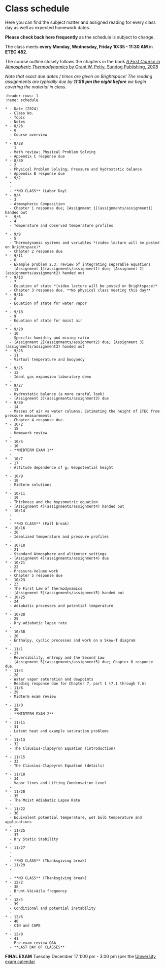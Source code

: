 # Class schedule

Here you can find the subject matter and assigned reading for every class day as well as expected homework dates.

**Please check back here frequently** as the schedule is subject to change.

The class meets **every Monday, Wednesday, Friday 10:35 - 11:30 AM** in **ETEC 482**.

The course outline closely follows the chapters in the book [_A First Course in Atmospheric Thermodynamics_ by Grant W. Petty, Sundog Publishing, 2008](https://sundogpublishingstore.myshopify.com/products/a-first-course-in-atmospheric-thermodynamics-g-w-petty)

*Note that exact due dates / times are given on Brightspace! The reading assignments are typically due by **11:59 pm the night before** we begin covering the material in class.*

```{list-table} Class schedule
:header-rows: 1
:name: schedule

* - Date (2024)
  - Class No.
  - Topic
  - Notes
* - 8/26
  - 0
  - Course overview
  -
* - 8/28
  - 1
  - Math review; Physical Problem Solving
  - Appendix C response due
* - 8/30
  - 2
  - Physical Problem Solving; Pressure and hydrostatic balance
  - Appendix B response due
* - 9/2
  - 
  - 
  - **NO CLASS** (Labor Day)
* - 9/4
  - 3
  - Atmospheric Composition
  - Chapter 1 response due; [Assignment 1](assignments/assignment1) handed out
* - 9/6
  - 4
  - Temperature and observed temperature profiles
  - 
* - 9/9
  - 5
  - Thermodynamic systems and variables *(video lecture will be posted on Brightspace)*
  - Chapter 2 response due
* - 9/11
  - 6
  - Example problem 2.3, review of integrating separable equations
  - [Assignment 1](assignments/assignment1) due; [Assignment 2](assignments/assignment2) handed out
* - 9/13
  - 7
  - Equation of state *(video lecture will be posted on Brightspace)*
  - Chapter 3 response due. **No physical class meeting this day**
* - 9/16
  - 8
  - Equation of state for water vapor
  - 
* - 9/18
  - 9
  - Equation of state for moist air 
  -
* - 9/20
  - 10
  - Specific humidity and mixing ratio
  - [Assignment 2](assignments/assignment2) due; [Assignment 3](assignments/assignment3) handed out
* - 9/23
  - 11
  - Virtual temperature and buoyancy
  - 
* - 9/25
  - 12
  - Ideal gas expansion laboratory demo
  - 
* - 9/27
  - 13
  - Hydrostatic balance (a more careful look)
  - [Assignment 3](assignments/assignment3) due
* - 9/30
  - 14
  - Masses of air vs water columns; Estimating the height of ETEC from pressure measurements
  - Chapter 4 response due.
* - 10/2
  - 15
  - Homework review
  -
* - 10/4
  - 16
  - **MIDTERM EXAM 1**
  -
* - 10/7
  - 17
  - Altitude dependence of g; Geopotential height
  -
* - 10/9
  - 18
  - Midterm solutions
  -
* - 10/11
  - 19
  - Thickness and the hypsometric equation
  - [Assignment 4](assignments/assignment4) handed out
* - 10/14
  - 
  - 
  - **NO CLASS** (Fall break)
* - 10/16
  - 20
  - Idealized temperature and pressure profiles
  -
* - 10/18
  - 21
  - Standard Atmosphere and altimeter settings
  - [Assignment 4](assignments/assignment4) due
* - 10/21
  - 22
  - Pressure-Volume work
  - Chapter 5 response due
* - 10/23
  - 23
  - The First Law of thermodynamics
  - [Assignment 5](assignments/assignment5) handed out
* - 10/25
  - 24
  - Adiabatic processes and potential temperature
  - 
* - 10/28
  - 25
  - Dry adiabatic lapse rate
  -
* - 10/30
  - 26
  - Enthalpy, cyclic processes and work on a Skew-T diagram
  - 
* - 11/1
  - 27
  - Reversibility, entropy and the Second Law
  - [Assignment 5](assignments/assignment5) due; Chapter 6 response due.
* - 11/4
  - 28
  - Water vapor saturation and dewpoints
  - Reading response due for Chapter 7, part 1 (7.1 through 7.6)
* - 11/6
  - 29
  - Midterm exam review
  -
* - 11/8
  - 30
  - **MIDTERM EXAM 2**
  -
* - 11/11
  - 31
  - Latent heat and example saturation problems
  -
* - 11/13
  - 32
  - The Clausius-Clapeyron Equation (introduction)
  - 
* - 11/15
  - 33
  - The Clausius-Clapeyron Equation (details)
  -
* - 11/18
  - 34
  - Vapor lines and Lifting Condensation Level
  -
* - 11/20
  - 35
  - The Moist Adiabatic Lapse Rate 
  - 
* - 11/22
  - 36
  - Equivalent potential temperature, wet bulb temperature and applications
  - 
* - 11/25
  - 37
  - Dry Static Stability
  -
* - 11/27
  - 
  - 
  - **NO CLASS** (Thanksgiving break)
* - 11/29
  - 
  - 
  - **NO CLASS** (Thanksgiving break)
* - 12/2
  - 38
  - Brunt-Väisäila frequency
  - 
* - 12/4
  - 39
  - Conditional and potential instability
  -
* - 12/6
  - 40
  - CIN and CAPE
  -
* - 12/9
  - 41
  - Pre-exam review Q&A
  - **LAST DAY OF CLASSES**
```

**FINAL EXAM** Tuesday December 17 1:00 pm - 3:00 pm (per the [University exam calendar](https://livealbany.sharepoint.com/sites/web_registrar/Shared%20Documents/Forms/AllItems.aspx?id=%2Fsites%2Fweb%5Fregistrar%2FShared%20Documents%2FFinal%20Exams%2FFall%202024%20Final%20Exam%20Schedule%20for%20Web%2Epdf&parent=%2Fsites%2Fweb%5Fregistrar%2FShared%20Documents%2FFinal%20Exams&p=true&ga=1)
